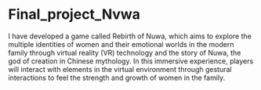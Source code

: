 # Final_project_Nvwa
I have developed a game called Rebirth of Nuwa, which aims to explore the multiple identities of women and their emotional worlds in the modern family through virtual reality (VR) technology and the story of Nuwa, the god of creation in Chinese mythology. In this immersive experience, players will interact with elements in the virtual environment through gestural interactions to feel the strength and growth of women in the family.
